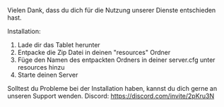 Vielen Dank, dass du dich für die Nutzung unserer Dienste entschieden hast.

Installation:
1. Lade dir das Tablet herunter
2. Entpacke die Zip Datei in deinen "resources" Ordner
3. Füge den Namen des entpackten Ordners in deiner server.cfg unter resources hinzu
4. Starte deinen Server

Solltest du Probleme bei der Installation haben, kannst du dich gerne an unseren Support wenden.
Discord: https://discord.com/invite/2pKru3N